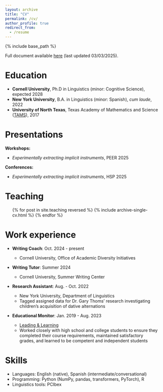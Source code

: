```yaml
---
layout: archive
title: "CV"
permalink: /cv/
author_profile: true
redirect_from:
  - /resume
---
```


{% include base_path %}

Full document available <a target="_blank" rel="noopener" href="/files/CV_030325.pdf">here</a> (last updated 03/03/2025).

Education
======
* <b>Cornell University</b>, Ph.D in Linguistics (minor: Cognitive Science), expected 2028
* <b>New York University</b>, B.A. in Linguistics (minor: Spanish), <i>cum laude</i>, 2022
* <b>University of North Texas</b>, Texas Academy of Mathematics and Science (<a target="_blank" rel="noopener" href="https://tams.unt.edu/">TAMS</a>), 2017


<!-- Publications
======
  <ul>{% for post in site.publications reversed %}
    {% include archive-single-cv.html %}
  {% endfor %}</ul> -->
  
Presentations
======
<b>Workshops:</b>

* <i>Experimentally extracting implicit instruments</i>, PEER 2025

<b>Conferences:</b> 

* <i>Experimentally extracting implicit instruments</i>, HSP 2025
  
  
Teaching
======
  <ul>{% for post in site.teaching reversed %}
    {% include archive-single-cv.html %}
  {% endfor %}</ul>

Work experience
======

* <b>Writing Coach</b>: Oct. 2024 - present
  * Cornell University, Office of Academic Diversity Initiatives

* <b>Writing Tutor</b>: Summer 2024
  * Cornell University, Summer Writing Center

* <b>Research Assistant</b>: Aug. - Oct. 2022
  * New York University, Department of Linguistics
  * Tagged assigned data for Dr. Gary Thoms’ research investigating children’s acquisition of dative alternations

* <b>Educational Monitor</b>: Jan. 2019 - Aug. 2023
  * <a target="_blank" rel="noopener" href="https://www.leadingandlearning.com">Leading & Learning</a>
  * Worked closely with high school and college students to ensure they completed their course requirements, maintained satisfactory grades, and learned to be competent and 
  independent students


Skills
======
* Languages: English (native), Spanish (intermediate/conversational)
* Programming: Python (NumPy, pandas, transformers, PyTorch), R
* Linguistics tools: PCIbex
  
<!-- Service and leadership
======
* Currently signed in to 43 different slack teams -->
